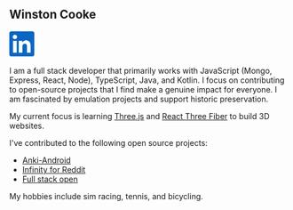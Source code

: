 ## Winston Cooke
<!--
---
[Homepage](URL)
---
-->

<a href="https://www.linkedin.com/in/winstoncooke/" title="Linkedin"><img src="https://github.com/winstoncooke/winstoncooke/blob/main/icons/LinkedIn.png" width="45"></a>

I am a full stack developer that primarily works with JavaScript (Mongo, Express, React, Node), TypeScript, Java, and Kotlin. I focus on contributing to open-source projects that I find make a genuine impact for everyone. I am fascinated by emulation projects and support historic preservation.

My current focus is learning [Three.js](https://threejs.org/) and [React Three Fiber](https://github.com/pmndrs/react-three-fiber) to build 3D websites.

I've contributed to the following open source projects:
- [Anki-Android](https://github.com/ankidroid/Anki-Android)
- [Infinity for Reddit](https://github.com/Docile-Alligator/Infinity-For-Reddit)
- [Full stack open](https://github.com/fullstack-hy2020/fullstack-hy2020.github.io)

My hobbies include sim racing, tennis, and bicycling.
